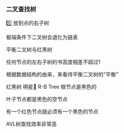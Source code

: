 ### 二叉查找树
1️⃣ 放到点的右子树  



极端条件下二叉树会退化为链表

平衡二叉树与红黑树  

任何节点的左右子树的书高度相差不超过1 

根据数据结构的由来，来看待平衡二叉树的“平衡”  

红黑树 明星🌲 
R-B Tree
根节点是黑色的

叶子节点都是黑色的空节点

有一个红色节点就必须有一个黑色的节点  

AVL树查找效率非常高